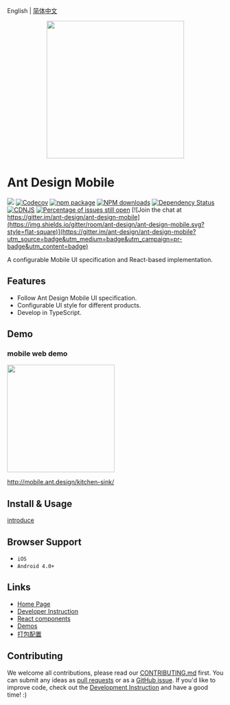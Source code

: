 English | [简体中文](./README.zh-CN.md)

<p align="center">
  <a href="http://mobile.ant.design">
    <img width="320" src="https://zos.alipayobjects.com/rmsportal/wIjMDnsrDoPPcIV.png">
  </a>
</p>

# Ant Design Mobile
[![](https://img.shields.io/travis/ant-design/ant-design-mobile.svg?style=flat-square)](https://travis-ci.org/ant-design/ant-design-mobile)
[![Codecov](https://img.shields.io/codecov/c/github/ant-design/ant-design-mobile.svg?style=flat-square)](https://codecov.io/gh/ant-design/ant-design-mobile)
[![npm package](https://img.shields.io/npm/v/antd-mobile.svg?style=flat-square)](https://www.npmjs.org/package/antd-mobile)
[![NPM downloads](http://img.shields.io/npm/dm/antd-mobile.svg?style=flat-square)](https://npmjs.org/package/antd-mobile)
[![Dependency Status](https://david-dm.org/ant-design/ant-design-mobile.svg?style=flat-square)](https://david-dm.org/ant-design/ant-design-mobile)
[![CDNJS](https://img.shields.io/cdnjs/v/antd-mobile.svg?style=flat-square)](https://cdnjs.com/libraries/antd-mobile)
[![Percentage of issues still open](http://isitmaintained.com/badge/open/ant-design/ant-design-mobile.svg)](http://isitmaintained.com/project/ant-design/ant-design-mobile "Percentage of issues still open")
[![Join the chat at https://gitter.im/ant-design/ant-design-mobile](https://img.shields.io/gitter/room/ant-design/ant-design-mobile.svg?style=flat-square)](https://gitter.im/ant-design/ant-design-mobile?utm_source=badge&utm_medium=badge&utm_campaign=pr-badge&utm_content=badge)

A configurable Mobile UI specification and React-based implementation.

## Features

- Follow Ant Design Mobile UI specification.
- Configurable UI style for different products.
- Develop in TypeScript.

## Demo

### mobile web demo

<img width="250" src="https://zos.alipayobjects.com/rmsportal/dLMGiKuyFLBfYfm.png" />

http://mobile.ant.design/kitchen-sink/

## Install & Usage

[introduce](docs/react/introduce.en-US.md#安装)

## Browser Support

- `iOS`
- `Android 4.0+`

## Links

- [Home Page](http://mobile.ant.design)
- [Developer Instruction](http://github.com/ant-design/ant-design-mobile/blob/master/development.en-US.md)
- [React components](http://github.com/react-component/)
- [Demos](https://github.com/ant-design/antd-mobile-samples)
- [打包配置](https://github.com/ant-design/antd-tools/issues/145)

## Contributing

We welcome all contributions, please read our [CONTRIBUTING.md](https://github.com/ant-design/ant-design-mobile/blob/master/.github/CONTRIBUTING.md) first. You can submit any ideas as [pull requests](https://github.com/ant-design/ant-design-mobile/pulls) or as a [GitHub issue](https://github.com/ant-design/ant-design-mobile/issues). If you'd like to improve code, check out the [Development Instruction](https://github.com/ant-design/ant-design-mobile/blob/master/development.en-US.md) and have a good time! :)
